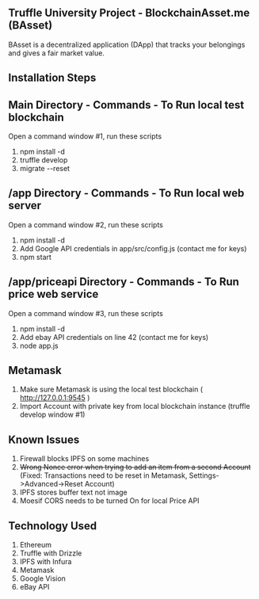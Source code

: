 ## Truffle University Project - BlockchainAsset.me (BAsset)

BAsset is a decentralized application (DApp) that tracks your belongings and gives a fair market value.

## Installation Steps

## Main Directory - Commands - To Run local test blockchain

Open a command window #1, run these scripts

1. npm install -d
2. truffle develop
3. migrate --reset

## /app Directory - Commands - To Run local web server

Open a command window #2, run these scripts

1. npm install -d
2. Add Google API credentials in app/src/config.js (contact me for keys)
3. npm start

## /app/priceapi Directory - Commands - To Run price web service

Open a command window #3, run these scripts

1. npm install -d
2. Add ebay API credentials on line 42 (contact me for keys)
3. node app.js

## Metamask

1. Make sure Metamask is using the local test blockchain ( http://127.0.0.1:9545 )
2. Import Account with private key from local blockchain instance (truffle develop window #1)

## Known Issues

1. Firewall blocks IPFS on some machines
2. ~~Wrong Nonce error when trying to add an item from a second Account~~ (Fixed: Transactions need to be reset in Metamask, Settings->Advanced->Reset Account)
3. IPFS stores buffer text not image
4. Moesif CORS needs to be turned On for local Price API

## Technology Used

1. Ethereum
2. Truffle with Drizzle
3. IPFS with Infura
4. Metamask
5. Google Vision
6. eBay API
